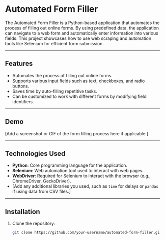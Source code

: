 # Automated Form Filler

The Automated Form Filler is a Python-based application that automates the process of filling out online forms. By using predefined data, the application can navigate to a web form and automatically enter information into various fields. This project showcases how to use web scraping and automation tools like Selenium for efficient form submission.

---

## Features

- Automates the process of filling out online forms.
- Supports various input fields such as text, checkboxes, and radio buttons.
- Saves time by auto-filling repetitive tasks.
- Can be customized to work with different forms by modifying field identifiers.

---

## Demo

[Add a screenshot or GIF of the form filling process here if applicable.]

---

## Technologies Used

- **Python**: Core programming language for the application.
- **Selenium**: Web automation tool used to interact with web pages.
- **WebDriver**: Required for Selenium to interact with the browser (e.g., ChromeDriver, GeckoDriver).
- [Add any additional libraries you used, such as `time` for delays or `pandas` if using data from CSV files.]

---

## Installation

1. Clone the repository:
   ```bash
   git clone https://github.com/your-username/automated-form-filler.git
